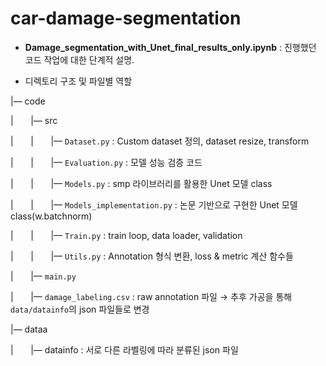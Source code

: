# car-damage-segmentation

* **Damage_segmentation_with_Unet_final_results_only.ipynb** : 진행했던 코드 작업에 대한 단계적 설명. 

* 디렉토리 구조 및 파일별 역할


|— code

| &nbsp; &nbsp; &nbsp; |— src
> 

| &nbsp; &nbsp; &nbsp; | &nbsp; &nbsp; &nbsp; |— `Dataset.py` : Custom dataset 정의, dataset resize, transform
> 

| &nbsp; &nbsp; &nbsp; | &nbsp; &nbsp; &nbsp; |— `Evaluation.py` : 모델 성능 검증 코드
> 

| &nbsp; &nbsp; &nbsp; | &nbsp; &nbsp; &nbsp; |— `Models.py` : smp 라이브러리를 활용한 Unet 모델 class
> 

| &nbsp; &nbsp; &nbsp; | &nbsp; &nbsp; &nbsp; |— `Models_implementation.py` : 논문 기반으로 구현한 Unet 모델 class(w.batchnorm)
> 

| &nbsp; &nbsp; &nbsp; | &nbsp; &nbsp; &nbsp; |— `Train.py` : train loop, data loader, validation
> 

| &nbsp; &nbsp; &nbsp; | &nbsp; &nbsp; &nbsp; |— `Utils.py` : Annotation 형식 변환, loss & metric 계산 함수들
> 

| &nbsp; &nbsp; &nbsp; |— `main.py`
> 

| &nbsp; &nbsp; &nbsp; |— `damage_labeling.csv` : raw annotation 파일 → 추후 가공을 통해 `data/datainfo`의 json 파일들로 변경
>


|— dataa

| &nbsp; &nbsp; &nbsp; |— datainfo : 서로 다른 라벨링에 따라 분류된 json 파일
> 

